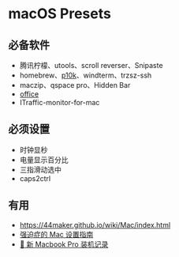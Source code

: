 # macOS Presets

## 必备软件
- 腾讯柠檬、utools、scroll reverser、Snipaste
- homebrew、[p10k](https://eric-gitta-moore.github.io/2023/zsh-install-powerlevel10k-install-the-p10k-plug-in/)、windterm、trzsz-ssh
- maczip、qspace pro、Hidden Bar
- [office](https://gist.github.com/zthxxx/9ddc171d00df98cbf8b4b0d8469ce90a)
- ITraffic-monitor-for-mac

## 必须设置
- 时钟显秒
- 电量显示百分比
- 三指滑动选中
- caps2ctrl

## 有用
- https://44maker.github.io/wiki/Mac/index.html
- [强迫症的 Mac 设置指南](https://github.com/macdao/ocds-guide-to-setting-up-mac)
- [📝 新 Macbook Pro 装机记录](https://www.rustc.cloud/mac-install)
